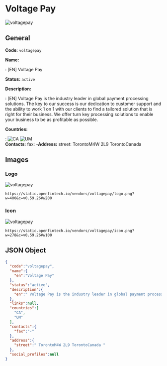 
# Voltage Pay 
![voltagepay](https://static.openfintech.io/vendors/voltagepay/logo.png?w=400&c=v0.59.26#w200)  

## General 
 
**Code:** `voltagepay` 
 
**Name:** 
 
:	[EN] Voltage Pay 
 
**Status:** `active` 
 
**Description:** 
 
: [EN]  Voltage Pay is the industry leader in global payment processing solutions. The key to our success is our dedication to customer support and the ability to work 1 on 1 with our clients to find a tailored solution that is right for their business. We offer turn key processing solutions to enable your business to be as profitable as possible.  
 
 
**Countries:** 
 
:	![CA](https://cdnjs.cloudflare.com/ajax/libs/flag-icon-css/3.3.0/flags/4x3/ca.svg#w24) 	![UM](https://cdnjs.cloudflare.com/ajax/libs/flag-icon-css/3.3.0/flags/4x3/um.svg#w24)  
**Contacts:** 
fax: -**Address:** 
street:  TorontoM4W 2L9 TorontoCanada  

## Images 

### Logo 
 
![voltagepay](https://static.openfintech.io/vendors/voltagepay/logo.png?w=400&c=v0.59.26#w200)  

```
https://static.openfintech.io/vendors/voltagepay/logo.png?w=400&c=v0.59.26#w200
```  

### Icon 
 
![voltagepay](https://static.openfintech.io/vendors/voltagepay/icon.png?w=278&c=v0.59.26#w100)  

```
https://static.openfintech.io/vendors/voltagepay/icon.png?w=278&c=v0.59.26#w100
```  

## JSON Object 

```json
{
  "code":"voltagepay",
  "name":{
    "en":"Voltage Pay"
  },
  "status":"active",
  "description":{
    "en":" Voltage Pay is the industry leader in global payment processing solutions. The key to our success is our dedication to customer support and the ability to work 1 on 1 with our clients to find a tailored solution that is right for their business. We offer turn key processing solutions to enable your business to be as profitable as possible. "
  },
  "links":null,
  "countries":[
    "CA",
    "UM"
  ],
  "contacts":{
    "fax":"-"
  },
  "address":{
    "street":" TorontoM4W 2L9 TorontoCanada "
  },
  "social_profiles":null
}
```  

